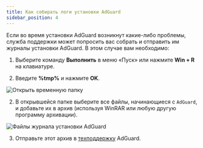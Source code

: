 ```yaml
---
title: Как собирать логи установки AdGuard
sidebar_position: 4
---
```


Если во время установки AdGuard возникнут какие-либо проблемы, служба поддержки может попросить вас собрать и отправить им журналы установки AdGuard. В этом случае вам необходимо:

1. Выберите команду **Выполнить** в меню «Пуск» или нажмите **Win + R** на клавиатуре.

2. Введите **%tmp%** и нажмите **OK**.

![Открыть временную папку](https://cdn.adguard.com/content/kb/ad_blocker/windows/solving-problems/install-logs-1.png)

2. В открывшейся папке выберите все файлы, начинающиеся с `AdGuard`, и добавьте их в архив (используя WinRAR или любую другую программу архивации).

![Файлы журнала установки AdGuard](https://cdn.adguard.com/content/kb/ad_blocker/windows/solving-problems/install-logs-2.png)

3. Отправьте этот архив в [техподдержку](/support/contact) AdGuard.